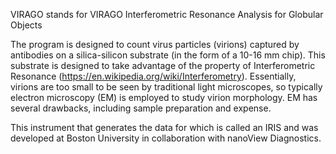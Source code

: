VIRAGO stands for VIRAGO Interferometric Resonance Analysis for Globular Objects

The program is designed to count virus particles (virions) captured by antibodies on a silica-silicon substrate (in the form of a 10-16 mm chip). This substrate is designed to take advantage of the property of Interferometric Resonance (https://en.wikipedia.org/wiki/Interferometry). Essentially, virions are too small to be seen by traditional light microscopes, so typically electron microscopy (EM) is employed to study virion morphology. EM has several drawbacks, including sample preparation and expense.

This instrument that generates the data for which is called an IRIS and was developed at Boston University in collaboration with nanoView Diagnostics.
